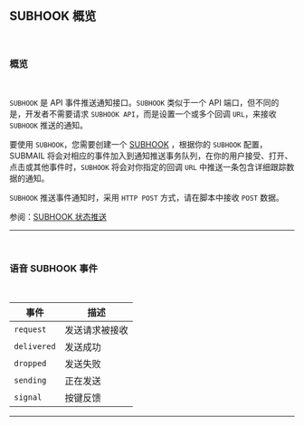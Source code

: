 ## SUBHOOK 概览


<br>

### **概览**

<br>

`SUBHOOK` 是 API 事件推送通知接口。`SUBHOOK` 类似于一个 API 端口，但不同的是，开发者不需要请求 `SUBHOOK API`，而是设置一个或多个回调 `URL`，来接收 `SUBHOOK` 推送的通知。


要使用 `SUBHOOK`，您需要创建一个 [SUBHOOK](https://www.mysubmail.com/console/voice/subhook) ，根据你的 `SUBHOOK` 配置，SUBMAIL 将会对相应的事件加入到通知推送事务队列，在你的用户接受、打开、点击或其他事件时，`SUBHOOK` 将会对你指定的回调 `URL` 中推送一条包含详细跟踪数据的通知。

`SUBHOOK` 推送事件通知时，采用 `HTTP POST` 方式，请在脚本中接收 `POST` 数据。

参阅：[SUBHOOK 状态推送](https://www.mysubmail.com/documents/VfWMU2)

---

<br>

### **语音 SUBHOOK 事件**

<br>

| 事件        | 描述           |
| ----------- | -------------- |
| `request`   | 发送请求被接收 |
| `delivered` | 发送成功       |
| `dropped`   | 发送失败       |
| `sending`   | 正在发送       |
| `signal`    | 按键反馈       |

---